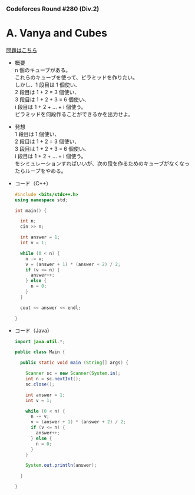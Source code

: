 ### Codeforces Round #280 (Div.2)

# A. Vanya and Cubes

  [問題はこちら](https://codeforces.com/problemset/problem/492/A)
  
- 概要<br>
  n 個のキューブがある。<br>
  これらのキューブを使って、ピラミッドを作りたい。<br>
  しかし、1 段目は 1 個使い、<br>
  2 段目は 1 + 2 = 3 個使い、<br>
  3 段目は 1 + 2 + 3 = 6 個使い、<br>
  i 段目は 1 + 2 + ... + i 個使う。<br>
  ピラミッドを何段作ることができるかを出力せよ。
  
  
- 発想<br>
  1 段目は 1 個使い、<br>
  2 段目は 1 + 2 = 3 個使い、<br>
  3 段目は 1 + 2 + 3 = 6 個使い、<br>
  i 段目は 1 + 2 + ... + i 個使う。<br>
  をシミュレーションすればいいが、次の段を作るためのキューブがなくなったらループをやめる。
  
  
- コード（C++）

  ```cpp
  #include <bits/stdc++.h>
  using namespace std;

  int main() {

    int n;
    cin >> n;

    int answer = 1;
    int v = 1;

    while (0 < n) {
      n -= v;
      v = (answer + 1) * (answer + 2) / 2;
      if (v <= n) {
        answer++;
      } else {
        n = 0;
      }
    }

    cout << answer << endl;

  }
  ```
  
- コード（Java）

  ```java
  import java.util.*;

  public class Main {

    public static void main (String[] args) {

      Scanner sc = new Scanner(System.in);
      int n = sc.nextInt();
      sc.close();

      int answer = 1;
      int v = 1;

      while (0 < n) {
        n -= v;
        v = (answer + 1) * (answer + 2) / 2;
        if (v <= n) {
          answer++;
        } else {
          n = 0;
        }
      }

      System.out.println(answer);

    }

  }
  ```
    